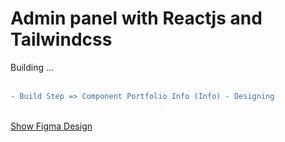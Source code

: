 # Admin panel with Reactjs and Tailwindcss

Building ... <br/><br/>

```diff
- Build Step => Component Portfolio Info (Info) - Designing
```

<br/>
<a href="https://www.figma.com/proto/RB9u5zpMdw3faiEbiHuej7/Admin-Panel?page-id=0%3A1&node-id=1%3A2&viewport=232%2C214%2C0.2&scaling=scale-down&starting-point-node-id=1%3A2">Show Figma Design</a>
